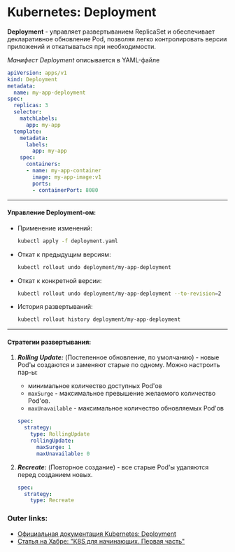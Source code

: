   

# Kubernetes: **Deployment** 

**Deployment** - управляет развертыванием ReplicaSet и обеспечивает декларативное обновление Pod, позволяя легко контролировать версии приложений и откатываться при необходимости.

*Манифест Deployment* описывается в YAML-файле
```yaml
apiVersion: apps/v1
kind: Deployment
metadata:
  name: my-app-deployment
spec:
  replicas: 3
  selector:
    matchLabels:
      app: my-app
  template:
    metadata:
      labels:
        app: my-app
    spec:
      containers:
      - name: my-app-container
        image: my-app-image:v1
        ports:
        - containerPort: 8080
```

---
#### **Управление Deployment-ом:**

- Применение изменений:
	```bash
	kubectl apply -f deployment.yaml
	```
- Откат к предыдущим версиям:
	```bash
	kubectl rollout undo deployment/my-app-deployment
	```
- Откат к конкретной версии:
	```bash
	kubectl rollout undo deployment/my-app-deployment --to-revision=2
	```
- История развертываний:
	```bash
	kubectl rollout history deployment/my-app-deployment
	```

---
#### **Стратегии развертывания:**

1. ***Rolling Update:*** (Постепенное обновление, по умолчанию) - новые Pod'ы создаются и заменяют старые по одному. 
	Можно настроить пар-ы:
	- минимальное количество доступных Pod'ов
	- `maxSurge` - максимальное превышение желаемого количество Pod'ов.
	- `maxUnavailable` - максимальное количество обновляемых Pod'ов
	```yaml
	spec:
	  strategy:
	    type: RollingUpdate
	    rollingUpdate:
	      maxSurge: 1
	      maxUnavailable: 0
	```

2. ***Recreate:*** (Повторное создание) - все старые Pod'ы удаляются перед созданием новых. 
	```yaml
	spec:
	  strategy:
	    type: Recreate
	```

### Outer links:
- [Официальная документация Kubernetes: Deployment](https://kubernetes.io/ru/docs/concepts/workloads/controllers/deployment/)
- [Статья на Хабре: "K8S для начинающих. Первая часть"](https://habr.com/ru/articles/589415/)